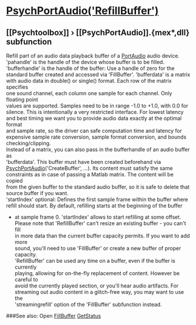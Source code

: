 # [PsychPortAudio('RefillBuffer')](PsychPortAudio-RefillBuffer) 
## [[Psychtoolbox]] &#8250; [[PsychPortAudio]].{mex*,dll} subfunction


Refill part of an audio data playback buffer of a [PortAudio](PortAudio) audio device.  
'pahandle' is the handle of the device whose buffer is to be filled.  
'bufferhandle' is the handle of the buffer: Use a handle of zero for the  
standard buffer created and accessed via 'FillBuffer'. 'bufferdata' is a matrix  
with audio data in double() or single() format. Each row of the matrix specifies  
one sound channel, each column one sample for each channel. Only floating point  
values are supported. Samples need to be in range -1.0 to +1.0, with 0.0 for  
silence. This is intentionally a very restricted interface. For lowest latency  
and best timing we want you to provide audio data exactly at the optimal format  
and sample rate, so the driver can safe computation time and latency for  
expensive sample rate conversion, sample format conversion, and bounds  
checking/clipping.  
Instead of a matrix, you can also pass in the bufferhandle of an audio buffer as  
'bufferdata'. This buffer must have been created beforehand via  
[PsychPortAudio](PsychPortAudio)('CreateBuffer', ...). Its content must satisfy the same  
constraints as in case of passing a Matlab matrix. The content will be copied  
from the given buffer to the standard audio buffer, so it is safe to delete that  
source buffer if you want.  
'startIndex' optional: Defines the first sample frame within the buffer where  
refill should start. By default, refilling starts at the beginning of the buffer  
- at sample frame 0. 'startIndex' allows to start refilling at some offset.  
Please note that 'RefillBuffer' can't resize an existing buffer - you can't fill  
in more data than the current buffer capacity permits. If you want to add more  
sound, you'll need to use 'FillBuffer' or create a new buffer of proper  
capacity.  
'RefillBuffer' can be used any time on a buffer, even if the buffer is currently  
playing, allowing for on-the-fly replacement of content. However be careful to  
avoid the currently played section, or you'll hear audio artifacts. For  
streaming out audio content in a glitch-free way, you may want to use the  
'streamingrefill' option of the 'FillBuffer' subfunction instead.  
  


###See also:
Open [FillBuffer](PsychPortAudio-FillBuffer) [GetStatus](PsychPortAudio-GetStatus) 
